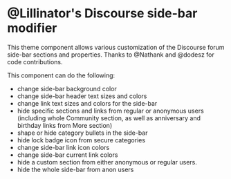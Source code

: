# @Lillinator's Discourse side-bar modifier
This theme component allows various customization of the Discourse forum side-bar sections and properties. Thanks to @Nathank and @dodesz for code contributions. 

This component can do the following:

* change side-bar background color
* change side-bar header text sizes and colors
* change link text sizes and colors for the side-bar
* hide specific sections and links from regular or anonymous users (including whole Community section, as well as anniversary and birthday links from More section)
* shape or hide category bullets in the side-bar
* hide lock badge icon from secure categories
* change side-bar link icon colors
* change side-bar current link colors
* hide a custom section from either anonymous or regular users.
* hide the whole side-bar from anon users
